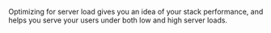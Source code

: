 <!-- usedin: [ _legacy_docker/Tutorials/1980-09-26-optimizing-performance-v1.md, _maestro/Tutorials/1980-09-26-optimizing-performance-v1.md, _node/tutorials/1980-09-26-optimizing-performance-v1.md, _rails/Tutorials/1980-09-26-optimizing-performance-v1.md] -->


Optimizing for server load gives you an idea of your stack performance, and helps you serve your users under both low and high server loads.

